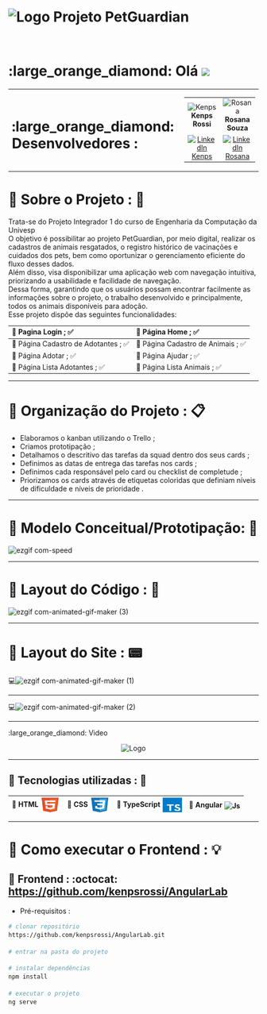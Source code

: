 # <img src="src/assets/imagens/logo pet.png" alt="Logo"  height="110" width="160" >  Projeto PetGuardian   

<br>
 <h1 align="left"> :large_orange_diamond: Olá <img src="https://raw.githubusercontent.com/kaueMarques/kaueMarques/master/hi.gif" height="30px"></h1>

<table>
  <tr>
    <td valign="middle"><h1>:large_orange_diamond: Desenvolvedores :</h1></td>
    <td>
      <table>
        <tr>
          <td align="center"><img src="https://avatars.githubusercontent.com/u/102131657?v=4" width="120px;" alt="Kenps"/><br /><b>Kenps Rossi</b></td>
          <td align="center"><img src="https://avatars.githubusercontent.com/u/101351309?v=4" width="120px;" alt="Rosana"/><br /><b>Rosana Souza</b></td>
        </tr>
        <tr>
          <td align="center">
            <a href="https://www.linkedin.com/in/kenps-dev-adv/">
              <img src="https://img.shields.io/badge/LinkedIn-0077B5?style=for-the-badge&logo=linkedin&logoColor=white" alt="LinkedIn Kenps" />
            </a>
          </td>
          <td align="center">
            <a href="https://www.linkedin.com/in/rosanatsf/">
              <img src="https://img.shields.io/badge/LinkedIn-0077B5?style=for-the-badge&logo=linkedin&logoColor=white" alt="LinkedIn Rosana" />
            </a>
          </td>
        </tr>
      </table>
    </td>
  </tr>
</table>

#  :large_orange_diamond: Sobre o Projeto :  :page_with_curl:
Trata-se do Projeto Integrador 1 do curso de Engenharia da Computação da Univesp <br>
O objetivo é possibilitar ao projeto PetGuardian, por meio digital, realizar os cadastros de animais resgatados, o registro histórico de vacinações e cuidados dos pets, bem como oportunizar o gerenciamento eficiente do fluxo desses dados. <br> Além disso, visa disponibilizar uma aplicação web com navegação intuitiva, priorizando a usabilidade e facilidade de navegação.<br>
Dessa forma, garantindo que os usuários possam encontrar facilmente as informações sobre o projeto, o trabalho desenvolvido e principalmente, todos os animais disponíveis para adoção. <br>
Esse projeto dispõe das seguintes funcionalidades:

| :small_orange_diamond: Pagina Login ;  :white_check_mark:  | :small_orange_diamond: Página Home ;  :white_check_mark:
|:--------------|:-----
| :small_orange_diamond: Página Cadastro de Adotantes ; :white_check_mark: | :small_orange_diamond: Página Cadastro de Animais ; :white_check_mark:
| :small_orange_diamond: Página Adotar ; :white_check_mark: |  :small_orange_diamond: Página Ajudar ; :white_check_mark:  
| :small_orange_diamond: Página Lista Adotantes ; :white_check_mark:   |   :small_orange_diamond: Página Lista Animais ; :white_check_mark:  

*****
#  :large_orange_diamond: Organização do Projeto :  :clipboard:
- Elaboramos o kanban utilizando o Trello ;
- Criamos prototipação ;
- Detalhamos o descritivo das tarefas da squad dentro dos seus cards ;
- Definimos as datas de entrega das tarefas nos cards ;
- Definimos cada responsável pelo card ou checklist de completude ;
- Priorizamos os cards através de etiquetas coloridas que definiam níveis de dificuldade e níveis de prioridade .

*****
#  :large_orange_diamond: Modelo Conceitual/Prototipação: :pencil:
![ezgif com-speed](https://github.com/kenpsrossi/test_co/assets/102131657/f3ddd436-079c-4f62-b4d1-8364b26a7783)

*****
#  :large_orange_diamond: Layout do Código : :notebook_with_decorative_cover:
![ezgif com-animated-gif-maker (3)](https://github.com/kenpsrossi/test_co/assets/102131657/59fb82eb-21ca-4492-bfb6-1a957439f15b)

*****
#  :large_orange_diamond: Layout do Site : :pager:
:computer:![ezgif com-animated-gif-maker (1)](https://github.com/kenpsrossi/test_co/assets/102131657/a9d8fc59-4714-4406-b670-514e9954458c)

*****
:computer:![ezgif com-animated-gif-maker (2)](https://github.com/kenpsrossi/test_co/assets/102131657/2debf3bc-fa71-4f2c-bfd7-d3f5337bd66a)

*****
<P>:large_orange_diamond: Video</p>
   <p align="center">
   <img src="src/assets/imagens/vdreadme1.gif" alt="Logo"  height="350" width="700">
   </p>   
     
*****
##  :large_orange_diamond: Tecnologias utilizadas : :calling:
| 🔸 **HTML** <img align="center" alt="HTML" height="30" width="40" src="https://raw.githubusercontent.com/devicons/devicon/master/icons/html5/html5-original.svg"> | :small_orange_diamond: **CSS** <img align="center" alt="CSS" height="30" width="40" src="https://raw.githubusercontent.com/devicons/devicon/master/icons/css3/css3-original.svg"> | 🔸 **TypeScript** <img align="center" alt="Ts" height="30" width="40" src="https://raw.githubusercontent.com/devicons/devicon/master/icons/typescript/typescript-plain.svg"> |🔸 **Angular** <img align="center" alt="Js" height="30" width="40" src="https://cdn4.iconfinder.com/data/icons/logos-and-brands/512/21_Angular_logo_logos-512.png">  |
|:----- |:----- |:----- |:----- |

*****
# :large_orange_diamond: Como executar o Frontend : :bulb:

##  :flashlight: Frontend : :octocat: https://github.com/kenpsrossi/AngularLab
- Pré-requisitos : 

```bash
# clonar repositório
https://github.com/kenpsrossi/AngularLab.git

# entrar na pasta do projeto 

# instalar dependências
npm install

# executar o projeto
ng serve

```
